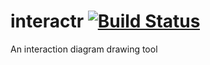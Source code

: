 # interactr [![Build Status](https://travis-ci.com/tomvaneyck/interactr.svg?token=FPNLswsrEcU8j2kxQqnx&branch=develop)](https://travis-ci.com/tomvaneyck/interactr)
An interaction diagram drawing tool
